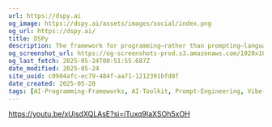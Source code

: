 ```yaml
---
url: https://dspy.ai
og_image: https://dspy.ai/assets/images/social/index.png
og_url: https://dspy.ai/
title: DSPy
description: The framework for programming—rather than prompting—language models.
og_screenshot_url: https://og-screenshots-prod.s3.amazonaws.com/1920x1080/80/false/fdd4f07268b9f995f3d0ee6cdf0f48e417a4d245788fbdc8bee698ea1c60b83b.jpeg
og_last_fetch: 2025-05-24T08:51:55.687Z
date_modified: 2025-05-24
site_uuid: c0984afc-ec79-484f-aa71-1212391bfd8f
date_created: 2025-05-20
tags: [AI-Programming-Frameworks, AI-Toolkit, Prompt-Engineering, Vibe-Coding, Agentic-AI]
---
```


https://youtu.be/xUisdXQLAsE?si=iTuxq9IaXSOh5xOH